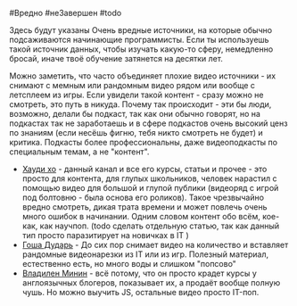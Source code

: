 #Вредно #неЗавершен #todo 

Здесь будут указаны Очень вредные источники, на которые обычно подсаживаются начинающие программисты. 
Если ты используешь такой источник данных, чтобы изучать какую-то сферу, немедленно бросай, иначе твоё обучение затянется на десятки лет.

Можно заметить, что часто объединяет плохие видео источники - их снимают с мемным или рандомным видео рядом или вообще с летсплеем из игры. Если увидели такой контент - сразу можно не смотреть, это путь в никуда. Почему так происходит - эти бы люди, возможно, делали бы подкаст, так как они обычно говорят, но на подкастах так не заработаешь и в сфере подкастов очень высокий ценз по знаниям (если несёшь фигню, тебя никто смотреть не будет) и критика. Подкасты более профессиональны, даже видеоподкасты по специальным темам, а не "контент".

- [Хауди хо](https://www.youtube.com/@HowdyhoNet) - данный канал и все его курсы, статьи и прочее - это просто для контента, для глупых школьников, человек нарастил с помощью видео для большой и глупой публики (видеоряд с игрой под болтовню - была основа его роликов). Такое чрезвычайно вредно смотреть, дикая трата времени и может повлечь очень много ошибок в начинании. Одним словом контент обо всём, кое-как, как научпоп. (todo сделать отдельную статью, так как данный тип просто паразитирует на новичках в IT )
- [Гоша Дударь](https://www.youtube.com/@gosha_dudar/videos) - До сих пор снимает видео на количество и вставляет рандомные видеонарезки из IT или из игр. Полезный материал, естественно есть, но много воды и слишком "попсово"
- [Владилен Минин](https://www.youtube.com/@VladilenMinin) - всё потому, что он просто крадет курсы у англоязычных блогеров, показывает их, а продаёт вообще полную чушь. Но можно выучить JS, остальные видео просто IT-поп.